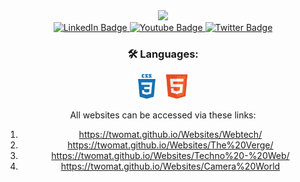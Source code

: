 <div id="header" align="center">
  <img src="https://media1.giphy.com/media/v1.Y2lkPTc5MGI3NjExNjZhend1OTMyZzNndHUyNzFhcnhkZ253cTlsdHhuajZnMjUyZWViaSZlcD12MV9pbnRlcm5hbF9naWZfYnlfaWQmY3Q9cw/jnE30eFmv6DvXUHUOs/giphy.gif"/>

  <div id="badges">
  <a href="https://linkedin.com/in/alexey-smirnov-73578034a">
    <img src="https://img.shields.io/badge/LinkedIn-blue?style=for-the-badge&logo=linkedin&logoColor=white" alt="LinkedIn Badge"/>
  </a>
  <a href="your-youtube-URL">
    <img src="https://img.shields.io/badge/YouTube-red?style=for-the-badge&logo=youtube&logoColor=white" alt="Youtube Badge"/>
  </a>
  <a href="your-twitter-URL">
    <img src="https://img.shields.io/badge/Twitter-blue?style=for-the-badge&logo=twitter&logoColor=white" alt="Twitter Badge"/>
  </a>
</div>

<div>
 
 
 ### :hammer_and_wrench: Languages:
  <img src="https://github.com/devicons/devicon/blob/master/icons/css3/css3-plain-wordmark.svg"  title="CSS3" alt="CSS" width="40" height="40"/>&nbsp;
  <img src="https://github.com/devicons/devicon/blob/master/icons/html5/html5-original.svg" title="HTML5" alt="HTML" width="40" height="40"/>&nbsp;

</div>



All websites can be accessed via these links:

1) https://twomat.github.io/Websites/Webtech/
2) https://twomat.github.io/Websites/The%20Verge/
3) https://twomat.github.io/Websites/Techno%20-%20Web/
4) https://twomat.github.io/Websites/Camera%20World


